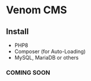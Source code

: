 # Venom CMS

## Install

- PHP8
- Composer (for Auto-Loading)
- MySQL, MariaDB or others


### COMING SOON
